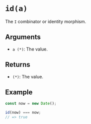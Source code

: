 # `id(a)`

The `I` combinator or identity morphism.

## Arguments

* `a (*)`: The value.

## Returns

* `(*)`: The value.

## Example

```javascript
const now = new Date();

id(now) === now;
// => true
```
